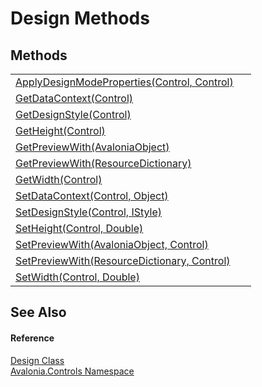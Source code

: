 # Design Methods




## Methods
<table>
<tr>
<td><a href="M_Avalonia_Controls_Design_ApplyDesignModeProperties">ApplyDesignModeProperties(Control, Control)</a></td>
<td> </td>
</tr>
<tr>
<td><a href="M_Avalonia_Controls_Design_GetDataContext">GetDataContext(Control)</a></td>
<td> </td>
</tr>
<tr>
<td><a href="M_Avalonia_Controls_Design_GetDesignStyle">GetDesignStyle(Control)</a></td>
<td> </td>
</tr>
<tr>
<td><a href="M_Avalonia_Controls_Design_GetHeight">GetHeight(Control)</a></td>
<td> </td>
</tr>
<tr>
<td><a href="M_Avalonia_Controls_Design_GetPreviewWith">GetPreviewWith(AvaloniaObject)</a></td>
<td> </td>
</tr>
<tr>
<td><a href="M_Avalonia_Controls_Design_GetPreviewWith_1">GetPreviewWith(ResourceDictionary)</a></td>
<td> </td>
</tr>
<tr>
<td><a href="M_Avalonia_Controls_Design_GetWidth">GetWidth(Control)</a></td>
<td> </td>
</tr>
<tr>
<td><a href="M_Avalonia_Controls_Design_SetDataContext">SetDataContext(Control, Object)</a></td>
<td> </td>
</tr>
<tr>
<td><a href="M_Avalonia_Controls_Design_SetDesignStyle">SetDesignStyle(Control, IStyle)</a></td>
<td> </td>
</tr>
<tr>
<td><a href="M_Avalonia_Controls_Design_SetHeight">SetHeight(Control, Double)</a></td>
<td> </td>
</tr>
<tr>
<td><a href="M_Avalonia_Controls_Design_SetPreviewWith">SetPreviewWith(AvaloniaObject, Control)</a></td>
<td> </td>
</tr>
<tr>
<td><a href="M_Avalonia_Controls_Design_SetPreviewWith_1">SetPreviewWith(ResourceDictionary, Control)</a></td>
<td> </td>
</tr>
<tr>
<td><a href="M_Avalonia_Controls_Design_SetWidth">SetWidth(Control, Double)</a></td>
<td> </td>
</tr>
</table>

## See Also


#### Reference
<a href="T_Avalonia_Controls_Design">Design Class</a>  
<a href="N_Avalonia_Controls">Avalonia.Controls Namespace</a>  
